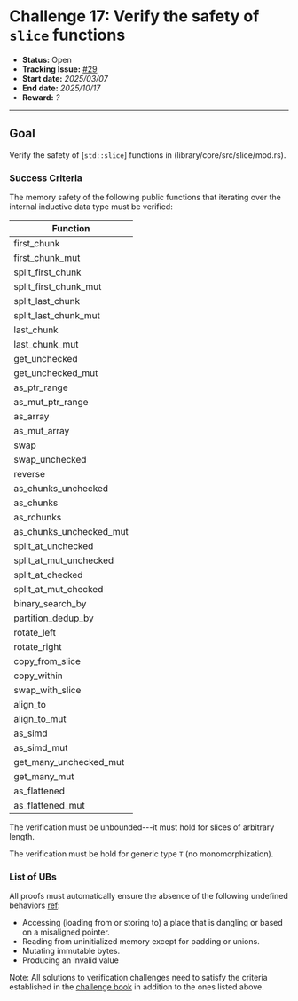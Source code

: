 # Challenge 17: Verify the safety of `slice` functions

- **Status:** Open
- **Tracking Issue:** [#29](https://github.com/model-checking/verify-rust-std/issues/29)
- **Start date:** *2025/03/07*
- **End date:** *2025/10/17*
- **Reward:** *?*

-------------------


## Goal

Verify the safety of [`std::slice`] functions in (library/core/src/slice/mod.rs).


### Success Criteria

The memory safety of the following public functions that iterating over the internal inductive data type must be verified:

| Function |
|---------|
|first_chunk| 
|first_chunk_mut| 
|split_first_chunk|
|split_first_chunk_mut| 
|split_last_chunk|
|split_last_chunk_mut| 
|last_chunk| 
|last_chunk_mut| 
|get_unchecked| 
|get_unchecked_mut| 
|as_ptr_range| 
|as_mut_ptr_range| 
|as_array| 
|as_mut_array| 
|swap| 
|swap_unchecked| 
|reverse| 
|as_chunks_unchecked| 
|as_chunks| 
|as_rchunks| 
|as_chunks_unchecked_mut| 
|split_at_unchecked| 
|split_at_mut_unchecked| 
|split_at_checked| 
|split_at_mut_checked| 
|binary_search_by| 
|partition_dedup_by|
|rotate_left|
|rotate_right|
|copy_from_slice|
|copy_within|
|swap_with_slice|
|align_to|
|align_to_mut|
|as_simd|
|as_simd_mut|
|get_many_unchecked_mut|
|get_many_mut|
|as_flattened|
|as_flattened_mut|

The verification must be unbounded---it must hold for slices of arbitrary length.

The verification must be hold for generic type `T` (no monomorphization).

### List of UBs

All proofs must automatically ensure the absence of the following undefined behaviors [ref](https://github.com/rust-lang/reference/blob/142b2ed77d33f37a9973772bd95e6144ed9dce43/src/behavior-considered-undefined.md):

* Accessing (loading from or storing to) a place that is dangling or based on a misaligned pointer.
* Reading from uninitialized memory except for padding or unions.
* Mutating immutable bytes.
* Producing an invalid value


Note: All solutions to verification challenges need to satisfy the criteria established in the [challenge book](../general-rules.md)
in addition to the ones listed above.
